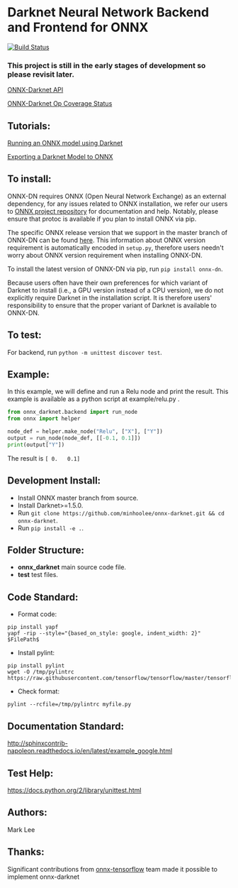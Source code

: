 # Darknet Neural Network Backend and Frontend for ONNX
[![Build Status](https://travis-ci.org/minhoolee/onnx-darknet.svg?branch=master)](https://travis-ci.org/minhoolee/onnx-darknet)

### This project is still in the early stages of development so please revisit later.

[ONNX-Darknet API](https://github.com/minhoolee/onnx-darknet/blob/master/doc/API.md)

[ONNX-Darknet Op Coverage Status](https://github.com/minhoolee/onnx-darknet/blob/master/doc/support_status.md)

## Tutorials:
[Running an ONNX model using Darknet](https://github.com/onnx/tutorials/blob/master/tutorials/OnnxDarknetImport.ipynb)

[Exporting a Darknet Model to ONNX](https://github.com/onnx/tutorials/blob/master/tutorials/OnnxDarknetExport.ipynb)

## To install:
ONNX-DN requires ONNX (Open Neural Network Exchange) as an external dependency, for any issues related to ONNX installation, we refer our users to [ONNX project repository](https://github.com/onnx/onnx) for documentation and help. Notably, please ensure that protoc is available if you plan to install ONNX via pip.

The specific ONNX release version that we support in the master branch of ONNX-DN can be found [here](https://github.com/minhoolee/onnx-darknet/blob/master/ONNX_VERSION_NUMBER). This information about ONNX version requirement is automatically encoded in `setup.py`, therefore users needn't worry about ONNX version requirement when installing ONNX-DN.

To install the latest version of ONNX-DN via pip, run `pip install onnx-dn`.

Because users often have their own preferences for which variant of Darknet to install (i.e., a GPU version instead of a CPU version), we do not explicitly require Darknet in the installation script. It is therefore users' responsibility to ensure that the proper variant of Darknet is available to ONNX-DN.

## To test:
For backend, run `python -m unittest discover test`.

## Example:
In this example, we will define and run a Relu node and print the result.
This example is available as a python script at example/relu.py .
```python
from onnx_darknet.backend import run_node
from onnx import helper

node_def = helper.make_node("Relu", ["X"], ["Y"])
output = run_node(node_def, [[-0.1, 0.1]])
print(output["Y"])
```
The result is `[ 0.   0.1]`

## Development Install:
- Install ONNX master branch from source.
- Install Darknet>=1.5.0.
- Run `git clone https://github.com/minhoolee/onnx-darknet.git && cd onnx-darknet`.
- Run `pip install -e .`.

## Folder Structure:
- __onnx_darknet__ main source code file.
- __test__ test files.

## Code Standard:
- Format code:
```
pip install yapf
yapf -rip --style="{based_on_style: google, indent_width: 2}" $FilePath$
```
- Install pylint:
```
pip install pylint
wget -O /tmp/pylintrc https://raw.githubusercontent.com/tensorflow/tensorflow/master/tensorflow/tools/ci_build/pylintrc
```
- Check format:
```
pylint --rcfile=/tmp/pylintrc myfile.py
```

## Documentation Standard:
http://sphinxcontrib-napoleon.readthedocs.io/en/latest/example_google.html

## Test Help:
https://docs.python.org/2/library/unittest.html

## Authors:
Mark Lee

## Thanks:
Significant contributions from [onnx-tensorflow](https://github.com/onnx/onnx-tensorflow) team made it possible to implement onnx-darknet
